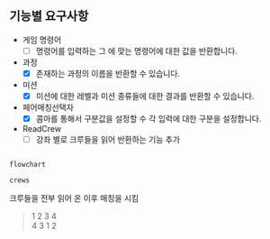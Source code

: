 ## 기능별 요구사항

- 게임 명령어
    - [ ] 명령어를 입력하는 그 에 맞는 명령어에 대한 값을 반환합니다.
- 과정
    - [X] 존재하는 과정의 이름을 반환할 수 있습니다.
- 미션
    - [X] 미션에 대한 레벨과 미션 종류들에 대한 결과를 반환할 수 있습니다.
- 페어매칭선택자
    - [X] 콤마를 통해서 구분값을 설정할 수 각 입력에 대한 구분을 설정합니다.
- ReadCrew
    - [ ] 강좌 별로 크루들을 읽어 반환하는 기능 추가

```mermaid

flowchart 

crews 

```

크루들을 전부 읽어 온 이후 매칭을 시킴
> 1 2 3 4  
> 4 3 1 2
> 

